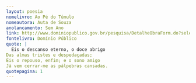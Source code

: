 ```yaml
---
layout: poesia
nomelivro: Ao Pé do Túmulo
nomeautora: Auta de Souza
anolancamento: Sem Ano
link: http://www.dominiopublico.gov.br/pesquisa/DetalheObraForm.do?select_action=&co_obra=81647
fontelivro: Domínio Público
quote: |
  Eis o descanso eterno, o doce abrigo
Das almas tristes e despedaçadas;
Eis o repouso, enfim; e o sono amigo
Já vem cerrar-me as pálpebras cansadas.
quotepagina: 1
---
```

